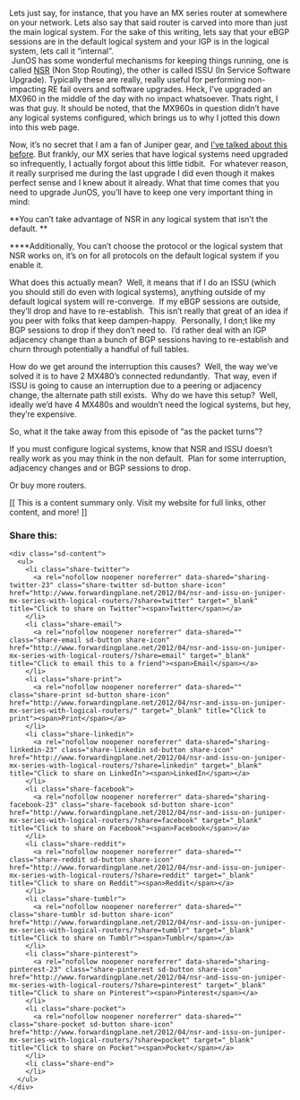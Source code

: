 Lets just say, for instance, that you have an MX series router at somewhere on your network. Lets also say that said router is carved into more than just the main logical system. For the sake of this writing, lets say that your eBGP sessions are in the default logical system and your IGP is in the logical system, lets call it &#8220;internal&#8221;.  
 JunOS has some wonderful mechanisms for keeping things running, one is called [NSR](http://www.juniper.net/techpubs/en_US/junos9.5/information-products/topic-collections/swconfig-high-availability/nsr-overview.html) (Non Stop Routing), the other is called ISSU (In Service Software Upgrade). Typically these are really, really useful for performing non-impacting RE fail overs and software upgrades. Heck, I&#8217;ve upgraded an MX960 in the middle of the day with no impact whatsoever. Thats right, I was that guy. It should be noted, that the MX960s in question didn&#8217;t have any logical systems configured, which brings us to why I jotted this down into this web page.

Now, it&#8217;s no secret that I am a fan of Juniper gear, and [I&#8217;ve talked about this before](http://tech.buraglio.com/2010/12/junos-issu.html). But frankly, our MX series that have logical systems need upgraded so infrequently, I actually forgot about this little tidbit.  For whatever reason, it really surprised me during the last upgrade I did even though it makes perfect sense and I knew about it already. What that time comes that you need to upgrade JunOS, you&#8217;ll have to keep one very important thing in mind:

**You can&#8217;t take advantage of NSR in any logical system that isn&#8217;t the default. **

****Additionally, You can&#8217;t choose the protocol or the logical system that NSR works on, it&#8217;s on for all protocols on the default logical system if you enable it. 

What does this actually mean?  Well, it means that if I do an ISSU (which you should still do even with logical systems), anything outside of my default logical system will re-converge.  If my eBGP sessions are outside, they&#8217;ll drop and have to re-establish.  This isn&#8217;t really that great of an idea if you peer with folks that keep dampen-happy.  Personally, I don;t like my BGP sessions to drop if they don&#8217;t need to.  I&#8217;d rather deal with an IGP adjacency change than a bunch of BGP sessions having to re-establish and churn through potentially a handful of full tables. 

How do we get around the interruption this causes?  Well, the way we&#8217;ve solved it is to have 2 MX480&#8217;s connected redundantly.  That way, even if ISSU is going to cause an interruption due to a peering or adjacency change, the alternate path still exists.  Why do we have this setup?  Well, ideally we&#8217;d have 4 MX480s and wouldn&#8217;t need the logical systems, but hey, they&#8217;re expensive. 

So, what it the take away from this episode of &#8220;as the packet turns&#8221;? 

If you must configure logical systems, know that NSR and ISSU doesn&#8217;t really work as you may think in the non default.  Plan for some interruption, adjacency changes and or BGP sessions to drop. 

Or buy more routers.

<div>
  [[ This is a content summary only. Visit my website for full links, other content, and more! ]]
</div>

<div class="sharedaddy sd-sharing-enabled">
  <div class="robots-nocontent sd-block sd-social sd-social-icon-text sd-sharing">
    <h3 class="sd-title">
      Share this:
    </h3>
    
    <div class="sd-content">
      <ul>
        <li class="share-twitter">
          <a rel="nofollow noopener noreferrer" data-shared="sharing-twitter-23" class="share-twitter sd-button share-icon" href="http://www.forwardingplane.net/2012/04/nsr-and-issu-on-juniper-mx-series-with-logical-routers/?share=twitter" target="_blank" title="Click to share on Twitter"><span>Twitter</span></a>
        </li>
        <li class="share-email">
          <a rel="nofollow noopener noreferrer" data-shared="" class="share-email sd-button share-icon" href="http://www.forwardingplane.net/2012/04/nsr-and-issu-on-juniper-mx-series-with-logical-routers/?share=email" target="_blank" title="Click to email this to a friend"><span>Email</span></a>
        </li>
        <li class="share-print">
          <a rel="nofollow noopener noreferrer" data-shared="" class="share-print sd-button share-icon" href="http://www.forwardingplane.net/2012/04/nsr-and-issu-on-juniper-mx-series-with-logical-routers/" target="_blank" title="Click to print"><span>Print</span></a>
        </li>
        <li class="share-linkedin">
          <a rel="nofollow noopener noreferrer" data-shared="sharing-linkedin-23" class="share-linkedin sd-button share-icon" href="http://www.forwardingplane.net/2012/04/nsr-and-issu-on-juniper-mx-series-with-logical-routers/?share=linkedin" target="_blank" title="Click to share on LinkedIn"><span>LinkedIn</span></a>
        </li>
        <li class="share-facebook">
          <a rel="nofollow noopener noreferrer" data-shared="sharing-facebook-23" class="share-facebook sd-button share-icon" href="http://www.forwardingplane.net/2012/04/nsr-and-issu-on-juniper-mx-series-with-logical-routers/?share=facebook" target="_blank" title="Click to share on Facebook"><span>Facebook</span></a>
        </li>
        <li class="share-reddit">
          <a rel="nofollow noopener noreferrer" data-shared="" class="share-reddit sd-button share-icon" href="http://www.forwardingplane.net/2012/04/nsr-and-issu-on-juniper-mx-series-with-logical-routers/?share=reddit" target="_blank" title="Click to share on Reddit"><span>Reddit</span></a>
        </li>
        <li class="share-tumblr">
          <a rel="nofollow noopener noreferrer" data-shared="" class="share-tumblr sd-button share-icon" href="http://www.forwardingplane.net/2012/04/nsr-and-issu-on-juniper-mx-series-with-logical-routers/?share=tumblr" target="_blank" title="Click to share on Tumblr"><span>Tumblr</span></a>
        </li>
        <li class="share-pinterest">
          <a rel="nofollow noopener noreferrer" data-shared="sharing-pinterest-23" class="share-pinterest sd-button share-icon" href="http://www.forwardingplane.net/2012/04/nsr-and-issu-on-juniper-mx-series-with-logical-routers/?share=pinterest" target="_blank" title="Click to share on Pinterest"><span>Pinterest</span></a>
        </li>
        <li class="share-pocket">
          <a rel="nofollow noopener noreferrer" data-shared="" class="share-pocket sd-button share-icon" href="http://www.forwardingplane.net/2012/04/nsr-and-issu-on-juniper-mx-series-with-logical-routers/?share=pocket" target="_blank" title="Click to share on Pocket"><span>Pocket</span></a>
        </li>
        <li class="share-end">
        </li>
      </ul>
    </div>
  </div>
</div>
